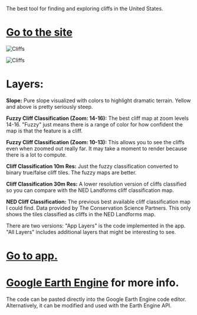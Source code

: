 The best tool for finding and exploring cliffs in the United States.

# [Go to the site](https://sites.google.com/view/relativelyrad/cliff-classification/app-video)

![Cliffs](https://media.giphy.com/media/97k0I9lZmvf5xzQK2L/giphy-downsized.gif)

![Cliffs](https://media.giphy.com/media/elRmM3PfsE1s7BKTrk/giphy.gif?cid=790b76117335d14ed91d21fe88bc0ce3ae8cf7da88c66335&rid=giphy.gif&ct=g)

# Layers:

**Slope:** Pure slope visualized with colors to highlight dramatic terrain. Yellow and above is pretty seriously steep. 

**Fuzzy Cliff Classification (Zoom: 14-16):** The best cliff map at zoom levels 14-16. "Fuzzy" just means there is a range of color for how confident the map is that the feature is a cliff. 

**Fuzzy Cliff Classification (Zoom: 10-13):** This allows you to see the cliffs even when zoomed out really far. It may take a moment to render because there is a lot to compute. 

**Cliff Classification 10m Res:** Just the fuzzy classification converted to binary true/false cliff tiles. The fuzzy maps are better. 

**Cliff Classification 30m Res:** A lower resolution version of cliffs classified so you can compare with the NED Landforms cliff classification map. 

**NED Cliff Classification:** The previous best available cliff classification map I could find. Data provided by The Conservation Science Partners. This only shows the tiles classified as cliffs in the NED Landforms map. 

There are two versions: "App Layers" is the code implemented in the app. "All Layers" includes additional layers that might be interesting to see. 

# [Go to app.](https://relativeradness.users.earthengine.app/view/cliffs)

# [Google Earth Engine](https://developers.google.com/earth-engine/guides/playground) for more info. 


The code can be pasted directly into the Google Earth Engine code editor. Alternatively, it can be modified and used with the Earth Engine API. 

